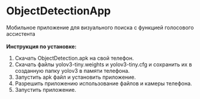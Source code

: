 # ObjectDetectionApp
Мобильное приложение для визуального поиска с функцией голосового ассистента  
</br>**Инструкция по установке:**  
1. Скачать ObjectDetection.apk на свой телефон.  
2. Скачать файлы yolov3-tiny.weights и yolov3-tiny.cfg и сохранить их в созданную папку yolov3 в памяти телефона.  
3. Запустить apk файл и установить приложение.
4. Разрешить приложению использование файлов и камеры телефона.  
5. Запустить приложение.
